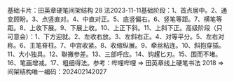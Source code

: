 

基础卡片：田英章硬笔间架结构 28 法2023-11-11基础阶段：1、首点居中。2、通变顾盼。3、点竖直对。4、中直对正。5、底竖偏右。6、竖笔等距。7、横笔等距。8、上收下展。9、下展上收。10、上正下斜。11、上斜下正。高级阶段（只可意会）：1、下方迎就。2、左收右放。3、左斜右正。4、对等平分。5、左右对称。6、主笔脊柱。7、中宫收紧。8、收缩纵展。9、牵丝粘连。10、斜抱穿插。11、大小独具。12、聯撇参差。13、三部呼应。14、钩趯匕刃。15、围而不堵。16、笔画增减。17、粗细得法。参考：哔哩哔哩 => 田英章线上硬笔书法 2018 => 间架结构唯一编码：202402142027